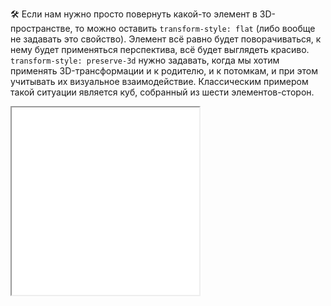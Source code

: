 🛠 Если нам нужно просто повернуть какой-то элемент в 3D-пространстве, то можно оставить `transform-style: flat` (либо вообще не задавать это свойство). Элемент всё равно будет поворачиваться, к нему будет применяться перспектива, всё будет выглядеть красиво. `transform-style: preserve-3d` нужно задавать, когда мы хотим применять 3D-трансформации и к родителю, и к потомкам, и при этом учитывать их визуальное взаимодействие. Классическим примером такой ситуации является куб, собранный из шести элементов-сторон.

<iframe title="Вращающийся полупрозрачный куб" src="../demos/cube-rotate/" height="300"></iframe>
